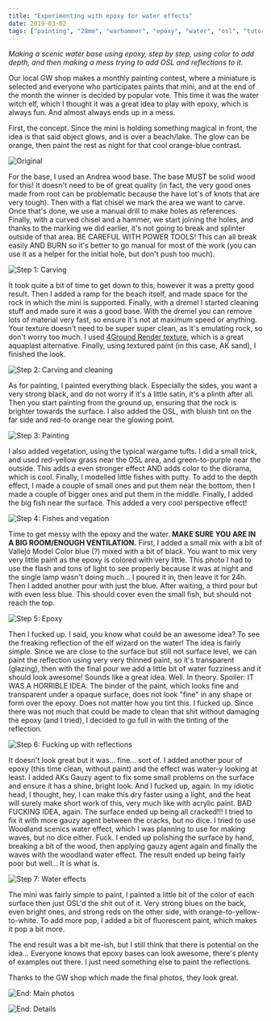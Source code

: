```yaml
---
title: "Experimenting with epoxy for water effects"
date: 2019-03-02
tags: ["painting", "28mm", "warhammer", "epoxy", "water", "osl", "tutorial"]
---
```


*Making a scenic water base using epoxy, step by step, using color to add depth, and then making a mess trying to add OSL and reflections to it.*

<!--more--> 

Our local GW shop makes a monthly painting contest, where a miniature is selected and everyone who participates paints that mini, and at the end of the month the winner is decided by popular vote. This time it was the water witch elf, which I thought it was a great idea to play with epoxy, which is always fun. And almost always ends up in a mess.

First, the concept. Since the mini is holding something magical in front, the idea is that said object glows, and is over a beach/lake. The glow can be orange, then paint the rest as night for that cool orange-blue contrast.

![Original](https://cloud.ajimenez.es/index.php/s/mzzwbMpkEyoyL98/preview)

For the base, I used an Andrea wood base. The base MUST be solid wood for this! It doesn't need to be of great quality (in fact, the very good ones made from root can be problematic because the have lot's of knots that are very tough). Then with a flat chisel we mark the area we want to carve. Once that's done, we use a manual drill to make holes as references. Finally, with a curved chisel and a hammer, we start joining the holes, and thanks to the marking we did earlier, it's not going to break and splinter outside of that area. BE CAREFUL WITH POWER TOOLS! This can all break easily AND BURN so it's better to go manual for most of the work (you can use it as a helper for the initial hole, but don't push too much).


![Step 1: Carving](hhttps://cloud.ajimenez.es/index.php/s/iApZMCEPXnCH8Fi/preview)

It took quite a bit of time to get down to this, however it was a pretty good result. Then I added a ramp for the beach itself, and made space for the rock in which the mini is supported. Finally, with a dremel I started cleaning stuff and made sure it was a good base. With the dremel you can remove lots of material very fast, so ensure it's not at maximum speed or anything. Your texture doesn't need to be super super clean, as it's emulating rock, so don't worry too much. I used [4Ground Render texture](), which is a great aquaplast alternative. Finally, using textured paint (in this case, AK sand), I finished the look.

![Step 2: Carving and cleaning](https://cloud.ajimenez.es/index.php/s/zfRR9Yp3QEkGmza/preview)

As for painting, I painted everything black. Especially the sides, you want a very strong black, and do not worry if it's a little satin, it's a plinth after all. Then you start painting from the ground up, ensuring that the rock is brighter towards the surface. I also added the OSL, with bluish tint on the far side and red-to orange near the glowing point.

![Step 3: Painting](https://cloud.ajimenez.es/index.php/s/t53kyFQdtYwdrG9/preview)

I also added vegetation, using the typical wargame tufts. I did a small trick, and used red-yellow grass near the OSL area, and green-to-purple near the outside. This adds a even stronger effect AND adds color to the diorama, which is cool. Finally, I modelled little fishes with putty. To add to the depth effect, I made a couple of small ones and put them near the bottom, then I made a couple of bigger ones and put them in the middle. Finally, I added the big fish near the surface. This added a very cool perspective effect!

![Step 4: Fishes and vegation](https://cloud.ajimenez.es/index.php/s/HqpAiiseeEXWtcH/preview)

Time to get messy with the epoxy and the water. **MAKE SURE YOU ARE IN A BIG ROOM/ENOUGH VENTILATION.** First, I added a small mix with a bit of Vallejo Model Color blue (?) mixed with a bit of black. You want to mix very very little paint as the epoxy is colored with very little. This photo I had to use the flash and tons of light to see properly because it was at night and the single lamp wasn't doing much... I poured it in, then leave it for 24h. Then I added another pour with just the blue. After waiting, a third pour but with even less blue. This should cover even the small fish, but should not reach the top.

![Step 5: Epoxy](https://cloud.ajimenez.es/index.php/s/9y8BW9SminFNiXQ/preview)

Then I fucked up. I said, you know what could be an awesome idea? To see the freaking reflection of the elf wizard on the water! The idea is fairly simple. Since we are close to the surface but still not surface level, we can paint the reflection using very very thinned paint, so it's transparent (glazing), then with the final pour we add a little bit of water fuzziness and it should look awesome! Sounds like a great idea. Well. In theory. Spoiler: IT WAS A HORRIBLE IDEA. The binder of the paint, which looks fine and transparent under a opaque surface, does not look "fine" in any shape or form over the epoxy. Does not matter how you tint this. I fucked up. Since there was not much that could be made to clean that shit without damaging the epoxy (and I tried), I decided to go full in with the tinting of the reflection.

![Step 6: Fucking up with reflections](https://cloud.ajimenez.es/index.php/s/bFDCTywMm2fqJeW/preview)

It doesn't look great but it was... fine... sort of. I added another pour of epoxy (this time clean, without paint) and the effect was water-y looking at least. I added AKs Gauzy agent to fix some small problems on the surface and ensure it has a shine, bright look. And I fucked up, again. In my idiotic head, I thought, hey, I can make this dry faster using a light, and the heat will surely make short work of this, very much like with acrylic paint. BAD FUCKING IDEA, again. The surface ended up being all cracked!!! I tried to fix it with more gauzy agent between the cracks, but no dice. I tried to use Woodland scenics water effect, which I was planning to use for making waves, but no dice either. Fuck. I ended up polishing the surface by hand, breaking a bit of the wood, then applying gauzy agent again and finally the waves with the woodland water effect. The result ended up being fairly poor but well... It is what is.

![Step 7: Water effects](https://cloud.ajimenez.es/index.php/s/2cxZy5c9Fz3ME4T/preview)

The mini was fairly simple to paint, I painted a little bit of the color of each surface then just OSL'd the shit out of it. Very strong blues on the back, even bright ones, and strong reds on the other side, with orange-to-yellow-to-white. To add more pop, I added a bit of fluorescent paint, which makes it pop a bit more.

The end result was a bit me-ish, but I still think that there is potential on the idea... Everyone knows that epoxy bases can look awesome, there's plenty of examples out there. I just need something else to paint the reflections.

Thanks to the GW shop which made the final photos, they look great.

![End: Main photos](https://cloud.ajimenez.es/index.php/s/q7LpmG8s63Emjy9/preview)

![End: Details](https://cloud.ajimenez.es/index.php/s/qyrJcXFMaJ437GS/preview)

